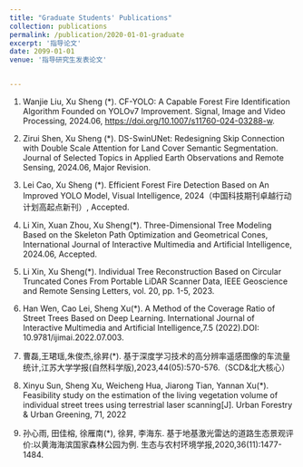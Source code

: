 ```yaml
---
title: "Graduate Students' Publications"
collection: publications
permalink: /publication/2020-01-01-graduate
excerpt: '指导论文'
date: 2099-01-01
venue: '指导研究生发表论文'


---
```

1. Wanjie Liu, Xu Sheng (*). CF-YOLO: A Capable Forest Fire Identification Algorithm Founded on YOLOv7 Improvement. Signal, Image and Video Processing, 2024.06, https://doi.org/10.1007/s11760-024-03288-w.

1. Zirui Shen, Xu Sheng (*). DS-SwinUNet: Redesigning Skip Connection with Double Scale Attention for Land Cover Semantic Segmentation. Journal of Selected Topics in Applied Earth Observations and Remote Sensing, 2024.06, Major Revision.

1. Lei Cao, Xu Sheng (*). Efficient Forest Fire Detection Based on An Improved YOLO Model, Visual Intelligence, 2024（中国科技期刊卓越行动计划高起点新刊）, Accepted. 

1. Li Xin, Xuan Zhou, Xu Sheng(*). Three-Dimensional Tree Modeling Based on the Skeleton Path Optimization and Geometrical Cones, International Journal of Interactive Multimedia and Artificial Intelligence, 2024.06, Accepted. 

1. Li Xin, Xu Sheng(*). Individual Tree Reconstruction Based on Circular Truncated Cones From Portable LiDAR Scanner Data, IEEE Geoscience and Remote Sensing Letters, vol. 20, pp. 1-5, 2023.  

1. Han Wen, Cao Lei, Sheng Xu(*). A Method of the Coverage Ratio of Street Trees Based on Deep Learning. International Journal of Interactive Multimedia and Artificial Intelligence,7.5 (2022).DOI: 10.9781/ijimai.2022.07.003. 

1. 曹磊,王珺瑶,朱俊杰,徐昇(*). 基于深度学习技术的高分辨率遥感图像的车流量统计,江苏大学学报(自然科学版),2023,44(05):570-576.（SCD&北大核心）

1. Xinyu Sun, Sheng Xu, Weicheng Hua, Jiarong Tian, Yannan Xu(*). Feasibility study on the estimation of the living vegetation volume of individual street trees using terrestrial laser scanning[J]. Urban Forestry & Urban Greening, 71, 2022

1. 孙心雨, 田佳榕, 徐雁南(*), 徐昇, 李海东. 基于地基激光雷达的道路生态景观评价:以黄海海滨国家森林公园为例. 生态与农村环境学报,2020,36(11):1477-1484.




